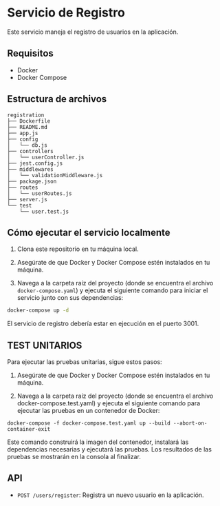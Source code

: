 # Servicio de Registro

Este servicio maneja el registro de usuarios en la aplicación.

## Requisitos

- Docker
- Docker Compose

## Estructura de archivos

```
registration
├── Dockerfile
├── README.md
├── app.js
├── config
│   └── db.js
├── controllers
│   └── userController.js
├── jest.config.js
├── middlewares
│   └── validationMiddleware.js
├── package.json
├── routes
│   └── userRoutes.js
├── server.js
└── test
    └── user.test.js
```

## Cómo ejecutar el servicio localmente

1. Clona este repositorio en tu máquina local.

2. Asegúrate de que Docker y Docker Compose estén instalados en tu máquina.

3. Navega a la carpeta raíz del proyecto (donde se encuentra el archivo `docker-compose.yaml`) y ejecuta el siguiente comando para iniciar el servicio junto con sus dependencias:

```bash
docker-compose up -d
```
El servicio de registro debería estar en ejecución en el puerto 3001.

## TEST UNITARIOS

Para ejecutar las pruebas unitarias, sigue estos pasos:

1. Asegúrate de que Docker y Docker Compose estén instalados en tu máquina.

2. Navega a la carpeta raíz del proyecto (donde se encuentra el archivo docker-compose.test.yaml) y ejecuta el siguiente comando para ejecutar las pruebas en un contenedor de Docker:
```
docker-compose -f docker-compose.test.yaml up --build --abort-on-container-exit
```
Este comando construirá la imagen del contenedor, instalará las dependencias necesarias y ejecutará las pruebas. Los resultados de las pruebas se mostrarán en la consola al finalizar.

## API
- `POST /users/register`: Registra un nuevo usuario en la aplicación.

